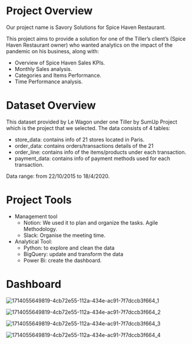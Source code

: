 # Project Overview
Our project name is Savory Solutions for Spice Haven Restaurant.

This project aims to provide a solution for one of the Tiller’s client’s (Spice Haven Restaurant owner) who wanted analytics on the impact of the pandemic on his business, along with:

* Overview of Spice Haven Sales KPIs.
* Monthly Sales analysis.
* Categories and Items Performance.
* Time Performance analysis.
# Dataset Overview 
This dataset provided by Le Wagon under one Tiller by SumUp Project which is the project that we selected.
The data consists of 4 tables:
*  store_data: contains info of 21 stores located in Paris.
*  order_data: contains orders/transactions details of the 21
*  order_line: contains info of the items/products under each transaction.
*  payment_data: contains info of payment methods used for each transaction.

Data range: from 22/10/2015 to 18/4/2020.

# Project Tools
*  Management tool
   *  Notion: We used it to plan and organize the tasks.
      Agile Methodology.
   * Slack: Organise the meeting time.
*  Analytical Tool:      
   *  Python: to explore and clean the data
   *  BigQuery: update and transform the data
   *  Power Bi: create the dashboard.
# Dashboard
![1714055649819-4cb72e55-112a-434e-ac91-7f7dccb3f664_1](https://github.com/meed-cmd/Tiller-s-Restaurant-Analytics/assets/158777672/edba3058-b123-4e13-bd06-28fe6f2f2607)

![1714055649819-4cb72e55-112a-434e-ac91-7f7dccb3f664_2](https://github.com/meed-cmd/Tiller-s-Restaurant-Analytics/assets/158777672/3b0db717-e722-4bda-a9cd-01ae0c8d4249)

![1714055649819-4cb72e55-112a-434e-ac91-7f7dccb3f664_3](https://github.com/meed-cmd/Tiller-s-Restaurant-Analytics/assets/158777672/7b84a3b1-a7bb-499d-adad-e634f3d015c8)

![1714055649819-4cb72e55-112a-434e-ac91-7f7dccb3f664_4](https://github.com/meed-cmd/Tiller-s-Restaurant-Analytics/assets/158777672/fd8caae4-93b4-4c99-8852-c0533f3a4c17)







 
